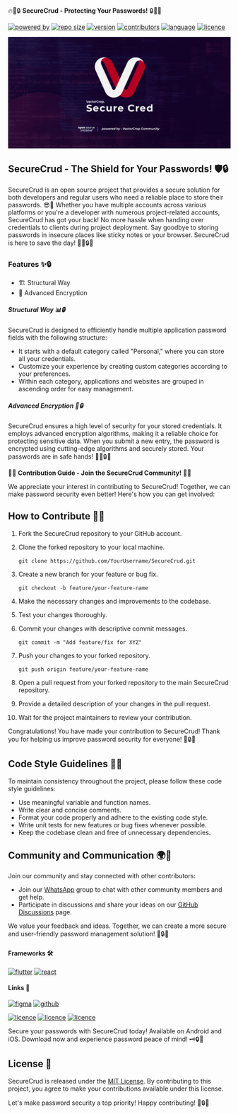 🔥🚀🔒 **SecureCrud - Protecting Your Passwords!** 🔒🚀🔥

[![powered by](https://img.shields.io/badge/powered_by-VectorCrop_Community-red)](#)
[![repo size](https://img.shields.io/github/repo-size/VectorCropCommunity/SecureCred)](#)
[![version](https://img.shields.io/github/v/tag/VectorCropCommunity/SecureCred)](#)
[![contributors](https://img.shields.io/github/contributors/VectorCropCommunity/SecureCred)](#)
[![language](https://img.shields.io/github/languages/top/VectorCropCommunity/SecureCred)](#)
[![licence](https://img.shields.io/github/license/VectorCropCommunity/SecureCred)](#)

![open](.github/media/social.png)

## SecureCrud - The Shield for Your Passwords! 🛡️🔒

SecureCrud is an open source project that provides a secure solution for both developers and regular users who need a reliable place to store their passwords. 😎🔐 Whether you have multiple accounts across various platforms or you're a developer with numerous project-related accounts, SecureCrud has got your back! No more hassle when handing over credentials to clients during project deployment.  Say goodbye to storing passwords in insecure places like sticky notes or your browser. SecureCrud is here to save the day! 🦸‍♂️🔒💪

### Features ✨🔒

- 🏗️ Structural Way
- 🔐 Advanced Encryption

##### Structural Way 📊🔒

SecureCrud is designed to efficiently handle multiple application password fields with the following structure:

- It starts with a default category called "Personal," where you can store all your credentials.
- Customize your experience by creating custom categories according to your preferences.
- Within each category, applications and websites are grouped in ascending order for easy management.

##### Advanced Encryption 🔐🔒

SecureCrud ensures a high level of security for your stored credentials. It employs advanced encryption algorithms, making it a reliable choice for protecting sensitive data. When you submit a new entry, the password is encrypted using cutting-edge algorithms and securely stored. Your passwords are in safe hands! 💂‍♂️🔒🔐

🎉🤝 **Contribution Guide - Join the SecureCrud Community!** 🤝🎉

We appreciate your interest in contributing to SecureCrud! Together, we can make password security even better! Here's how you can get involved:

## How to Contribute 🙌🌟

1. Fork the SecureCrud repository to your GitHub account.
2. Clone the forked repository to your local machine.

   ```
   git clone https://github.com/YourUsername/SecureCrud.git
   ```

3. Create a new branch for your feature or bug fix.

   ```
   git checkout -b feature/your-feature-name
   ```

4. Make the necessary changes and improvements to the codebase.
5. Test your changes thoroughly.
6. Commit your changes with descriptive commit messages.

   ```
   git commit -m "Add feature/fix for XYZ"
   ```

7. Push your changes to your forked repository.

   ```
   git push origin feature/your-feature-name
   ```

8. Open a pull request from your forked repository to the main SecureCrud repository.
9. Provide a detailed description of your changes in the pull request.
10. Wait for the project maintainers to review your contribution.

Congratulations! You have made your contribution to SecureCrud! Thank you for helping us improve password security for everyone! 🚀🔒🤝

## Code Style Guidelines 🌟📝

To maintain consistency throughout the project, please follow these code style guidelines:

- Use meaningful variable and function names.
- Write clear and concise comments.
- Format your code properly and adhere to the existing code style.
- Write unit tests for new features or bug fixes whenever possible.
- Keep the codebase clean and free of unnecessary dependencies.

## Community and Communication 🌍💬

Join our community and stay connected with other contributors:

- Join our [WhatsApp](https://chat.whatsapp.com/LrJBCBUg1czLVr0oSvVXy6) group to chat with other community members and get help.
- Participate in discussions and share your ideas on our [GitHub Discussions](https://github.com/VectorCropCommunity/SecureCred/discussions) page.

We value your feedback and ideas. Together, we can create a more secure and user-friendly password management solution! 🙌🔒💪

#### Frameworks 🛠️

[![flutter](https://img.shields.io/badge/Flutter-02569B?style=for-the-badge&logo=flutter&logoColor=white)](#)
[![react](https://img.shields.io/badge/React_Native-20232A?style=for-the-badge&logo=react&logoColor=61DAFB)](#)

#### Links 🔗

[![figma](https://skillicons.dev/icons?i=figma)](https://www.figma.com/file/I10VRUqyXnNIwdVxrLTSjT/SecureCred-UI?type=design&node-id=0-1&t=tEyDPLQzOh5zBsgD-0)
[![github](https://skillicons.dev/icons?i=github)](https://github.com/VectorCropCommunity/SecureCred)

[![licence](https://img.shields.io/badge/Android-3DDC84?style=for-the-badge&logo=android&logoColor=white)](#)
[![licence](https://img.shields.io/badge/iOS-000000?style=for-the-badge&logo=ios&logoColor=white)](#)
[![licence](https://camo.githubusercontent.com/1ada9a29098638fc415b2738ecab9ac30d5c829423439503581008838f29a372/68747470733a2f2f696d672e736869656c64732e696f2f62616467652f4f70656e253230536f75726365253230496e69746961746976652d3344413633392e7376673f7374796c653d666f722d7468652d6261646765266c6f676f3d4f70656e2d536f757263652d496e6974696174697665266c6f676f436f6c6f723d7768697465)](#)

Secure your passwords with SecureCrud today! Available on Android and iOS. Download now and experience password peace of mind! 🗝️🔒📲

## License 📜

SecureCrud is released under the [MIT License](LICENSE). By contributing to this project, you agree to make your contributions available under this license.

Let's make password security a top priority! Happy contributing! 🎉🔒🚀
